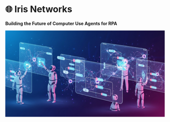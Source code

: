 # 🌐 Iris Networks
**Building the Future of Computer Use Agents for RPA**

<div align="center">
  <img src="assets/images/hero-banner.png" alt="Iris Networks - Building the Future of Computer Use Agents for RPA" width="800">
</div>